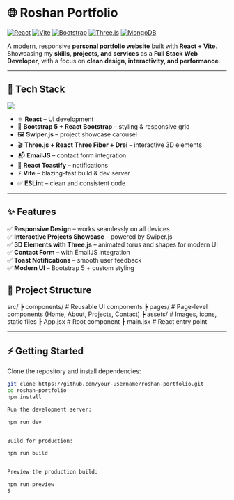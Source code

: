 # 🌐 Roshan Portfolio  

[![React](https://img.shields.io/badge/React-20232A?style=for-the-badge&logo=react&logoColor=61DAFB)]()
[![Vite](https://img.shields.io/badge/Vite-563D7C?style=for-the-badge&logo=vite&logoColor=FFD62E)]()
[![Bootstrap](https://img.shields.io/badge/Bootstrap-563D7C?style=for-the-badge&logo=bootstrap&logoColor=white)]()
[![Three.js](https://img.shields.io/badge/Three.js-black?style=for-the-badge&logo=three.js&logoColor=white)]()
[![MongoDB](https://img.shields.io/badge/EmailJS-000000?style=for-the-badge&logo=maildotru&logoColor=white)]()  

A modern, responsive **personal portfolio website** built with **React + Vite**.  
Showcasing my **skills, projects, and services** as a **Full Stack Web Developer**, with a focus on **clean design, interactivity, and performance**.  

---

## 🚀 Tech Stack  

<p align="left">
  <img src="https://skillicons.dev/icons?i=react,vite,bootstrap,js,html,css,git,github,threejs" />
</p>  

- ⚛️ **React** – UI development  
- 🎨 **Bootstrap 5 + React Bootstrap** – styling & responsive grid    
- 🖼 **Swiper.js** – project showcase carousel  
- 🎬 **Three.js + React Three Fiber + Drei** – interactive 3D elements  
- 📬 **EmailJS** – contact form integration  
- 🔔 **React Toastify** – notifications  
- ⚡ **Vite** – blazing-fast build & dev server  
- ✅ **ESLint** – clean and consistent code  

---

## ✨ Features  

✅ **Responsive Design** – works seamlessly on all devices  
✅ **Interactive Projects Showcase** – powered by Swiper.js  
✅ **3D Elements with Three.js** – animated torus and shapes for modern UI  
✅ **Contact Form** – with EmailJS integration   
✅ **Toast Notifications** – smooth user feedback  
✅ **Modern UI** – Bootstrap 5 + custom styling  

## 📂 Project Structure  

src/
┣ components/ # Reusable UI components
┣ pages/ # Page-level components (Home, About, Projects, Contact)
┣ assets/ # Images, icons, static files
┣ App.jsx # Root component
┣ main.jsx # React entry point

---

## ⚡ Getting Started  

Clone the repository and install dependencies:  

```bash
git clone https://github.com/your-username/roshan-portfolio.git
cd roshan-portfolio
npm install

Run the development server:

npm run dev


Build for production:

npm run build


Preview the production build:

npm run preview
S
